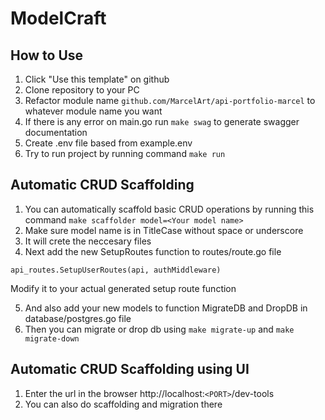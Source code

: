 # ModelCraft
 
## How to Use
1. Click "Use this template" on github
2. Clone repository to your PC
3. Refactor module name
`github.com/MarcelArt/api-portfolio-marcel` to whatever module name you want
4. If there is any error on main.go run `make swag` to generate swagger documentation
5. Create .env file based from example.env
6. Try to run project by running command `make run`

## Automatic CRUD Scaffolding
1. You can automatically scaffold basic CRUD operations by running this command
`make scaffolder model=<Your model name>`
2. Make sure model name is in TitleCase without space or underscore
3. It will crete the neccesary files
4. Next add the new SetupRoutes function to routes/route.go file

`api_routes.SetupUserRoutes(api, authMiddleware)`

Modify it to your actual generated setup route function

5. And also add your new models to function MigrateDB and DropDB in database/postgres.go file
6. Then you can migrate or drop db using `make migrate-up` and `make migrate-down`

## Automatic CRUD Scaffolding using UI
1. Enter the url in the browser http://localhost:`<PORT>`/dev-tools
2. You can also do scaffolding and migration there